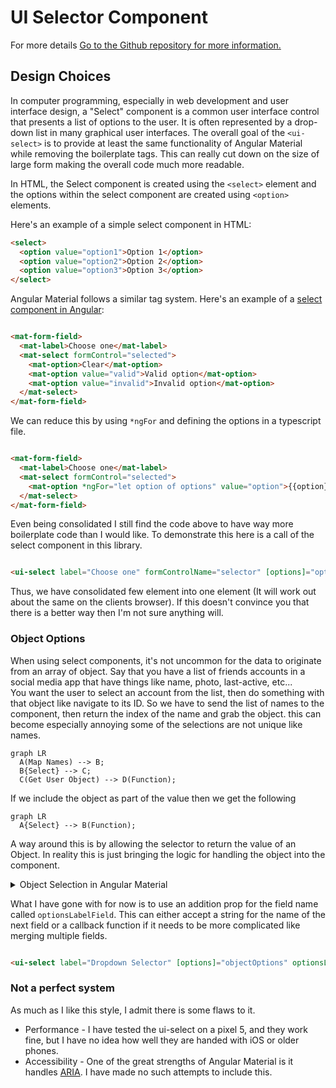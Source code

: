 # UI Selector Component

For more details [Go to the Github repository for more information.](https://github.com/vamuscari/custom-angular-ui-with-tailwindcss/tree/main)

## Design Choices

In computer programming, especially in web development and user interface design, a "Select" component is a common user
interface control that presents a list of options to the user. It is often represented by a drop-down list in many
graphical user interfaces. The overall goal of the `<ui-select>` is to provide at least the same functionality of
Angular Material while removing the boilerplate tags. This can really cut down on the size of large form making the overall code much more readable.

In HTML, the Select component is created using the `<select>` element and the options within the select component are
created using `<option>` elements.

Here's an example of a simple select component in HTML:

```html
<select>
  <option value="option1">Option 1</option>
  <option value="option2">Option 2</option>
  <option value="option3">Option 3</option>
</select>
```

Angular Material follows a similar tag system.
Here's an example of a [select component in Angular](https://material.angular.io/components/select/overview):

```html

<mat-form-field>
  <mat-label>Choose one</mat-label>
  <mat-select formControl="selected">
    <mat-option>Clear</mat-option>
    <mat-option value="valid">Valid option</mat-option>
    <mat-option value="invalid">Invalid option</mat-option>
  </mat-select>
</mat-form-field>
```

We can reduce this by using `*ngFor` and defining the options in a typescript file.

```html

<mat-form-field>
  <mat-label>Choose one</mat-label>
  <mat-select formControl="selected">
    <mat-option *ngFor="let option of options" value="option">{{option}}</mat-option>
  </mat-select>
</mat-form-field>
```

Even being consolidated I still find the code above to have way more boilerplate code than I would like. To demonstrate
this here
is a call of the select component in this library.

```html

<ui-select label="Choose one" formControlName="selector" [options]="options" required/>
```

Thus, we have consolidated few element into one element (It will work out about the same on the
clients browser).
If this doesn't convince you that there is a better way then I'm not sure anything will.

### Object Options

When using select components, it's not uncommon for the data to originate from an array of object. Say that you
have a list of friends accounts in a social media app that have things like name, photo, last-active, etc...  
You want the user to select an account from the list, then do something with that object like navigate to its ID.
So we have to send the list of names to the component, then return the index of the name and grab the object.
this can become especially annoying some of the selections are not unique like names.

```mermaid
graph LR
  A(Map Names) --> B;
  B{Select} --> C;
  C(Get User Object) --> D(Function);
``` 

If we include the object as part of the value then we get the following

```mermaid
graph LR
  A{Select} --> B(Function);
``` 

A way around this is by allowing the selector to return the value of an Object. In reality this is just bringing the
logic for handling the object into the component.
<details>
<summary>Object Selection in Angular Material</summary> 

```html
<mat-form-field>
  <mat-select formControlName="selectedFriend">
    <option *ngFor="let friend of friends" [value]="friend">
      {{friend.name}}
    </option>
  </mat-select>
</mat-form-field>
```

</details>

What I have gone with for now is to use an addition prop for the field name called `optionsLabelField`. This can either
accept a string for the name of the next field or a callback function if it needs to be more complicated like merging
multiple fields.

```html

<ui-select label="Dropdown Selector" [options]="objectOptions" optionsLabelField="userName" required/>
```

### Not a perfect system

As much as I like this style, I admit there is some flaws to it.

* Performance - I have tested the ui-select on a pixel 5, and they work fine, but I have no idea how well they are handed
  with iOS or older phones.
* Accessibility - One of the great strengths of Angular Material is it
  handles [ARIA](https://developer.mozilla.org/en-US/docs/Web/Accessibility/ARIA). I have made no such attempts to
  include this.







